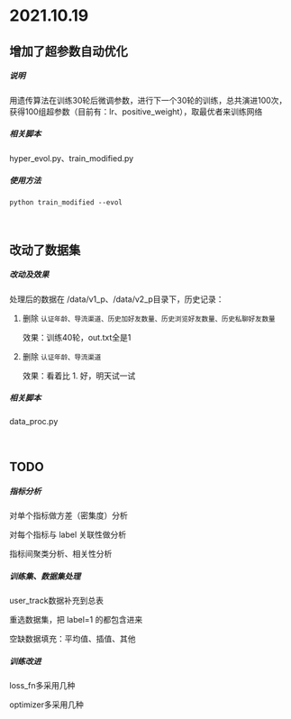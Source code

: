 # 2021.10.19

## 增加了超参数自动优化

##### 说明

用遗传算法在训练30轮后微调参数，进行下一个30轮的训练，总共演进100次，获得100组超参数（目前有：lr、positive_weight），取最优者来训练网络

##### 相关脚本

hyper_evol.py、train_modified.py

##### 使用方法

`python train_modified --evol`

&nbsp;

## 改动了数据集

##### 改动及效果

处理后的数据在 /data/v1_p、/data/v2_p目录下，历史记录：

1. 删除 `认证年龄、导流渠道、历史加好友数量、历史浏览好友数量、历史私聊好友数量` 

   效果：训练40轮，out.txt全是1

2. 删除 `认证年龄、导流渠道`

   效果：看着比 1. 好，明天试一试

##### 相关脚本

data_proc.py

&nbsp;

## TODO

##### 指标分析

对单个指标做方差（密集度）分析

对每个指标与 label 关联性做分析

指标间聚类分析、相关性分析

##### 训练集、数据集处理

user_track数据补充到总表

重选数据集，把 label=1 的都包含进来

空缺数据填充：平均值、插值、其他

##### 训练改进

loss_fn多采用几种

optimizer多采用几种